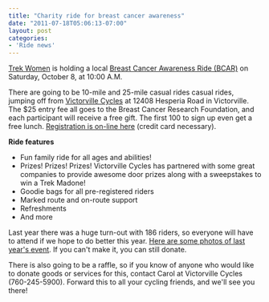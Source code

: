 ```yaml
---
title: "Charity ride for breast cancer awareness"
date: "2011-07-18T05:06:13-07:00"
layout: post
categories:
- 'Ride news'
---
```


[Trek Women](https://goo.gl/BF72B) is holding a local [Breast Cancer Awareness Ride (BCAR)](https://goo.gl/BJnEK) on Saturday, October 8, at 10:00 A.M.

There are going to be 10-mile and 25-mile casual rides casual rides, jumping off from [Victorville Cycles](https://goo.gl/hXwsP) at 12408 Hesperia Road in Victorville. The $25 entry fee all goes to the Breast Cancer Research Foundation, and each participant will receive a free gift. The first 100 to sign up even get a free lunch. [Registration is on-line here](https://goo.gl/vaee8) (credit card necessary).

**Ride features**

- Fun family ride for all ages and abilities!
- Prizes! Prizes! Prizes! Victorville Cycles has partnered with some great companies to provide awesome door prizes along with a sweepstakes to win a Trek Madone!
- Goodie bags for all pre-registered riders
- Marked route and on-route support
- Refreshments
- And more

Last year there was a huge turn-out with 186 riders, so everyone will have to attend if we hope to do better this year. [Here are some photos of last year's event](/2010/10/09/bcar-wrap-up/ "2010 Victorville BCAR"). If you can't make it, you can still donate.

There is also going to be a raffle, so if you know of anyone who would like to donate goods or services for this, contact Carol at Victorville Cycles (760-245-5900). Forward this to all your cycling friends, and we'll see you there!